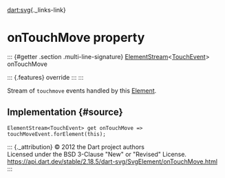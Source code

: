 [dart:svg](../../dart-svg/dart-svg-library){._links-link}

onTouchMove property
====================

::: {#getter .section .multi-line-signature}
[ElementStream](../../dart-html/elementstream-class)\<[TouchEvent](../../dart-html/touchevent-class)\>
onTouchMove

::: {.features}
override
:::
:::

Stream of `touchmove` events handled by this
[Element](../../dart-html/element-class).

Implementation {#source}
--------------

``` {.language-dart data-language="dart"}
ElementStream<TouchEvent> get onTouchMove => touchMoveEvent.forElement(this);
```

::: {._attribution}
© 2012 the Dart project authors\
Licensed under the BSD 3-Clause \"New\" or \"Revised\" License.\
<https://api.dart.dev/stable/2.18.5/dart-svg/SvgElement/onTouchMove.html>
:::
